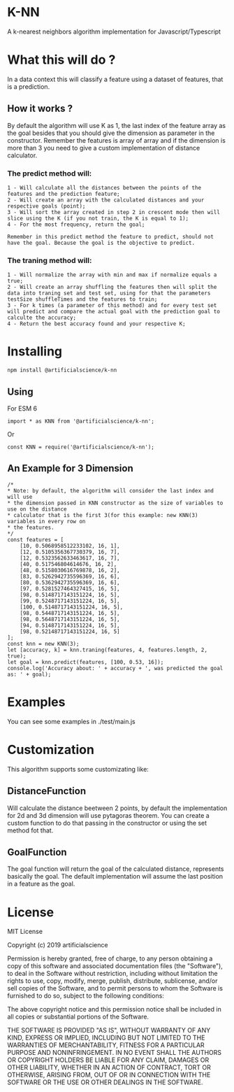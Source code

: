 # K-NN

A k-nearest neighbors algorithm implementation for Javascript/Typescript

# What this will do ?

In a data context this will classify a feature using a dataset of features, that is a prediction.

## How it works ?

By default the algorithm will use K as 1, the last index of the feature array as the goal besides that you should give the dimension as parameter in the constructor. Remember the features is array of array and if the dimension is more than 3 you need to give a custom implementation of distance calculator.

### The predict method will:

    1 - Will calculate all the distances between the points of the features and the prediction feature;
    2 - Will create an array with the calculated distances and your respective goals (point);
    3 - Will sort the array created in step 2 in crescent mode then will slice using the K (if you not train, the K is equal to 1);
    4 - For the most frequency, return the goal;

    Remember in this predict method the feature to predict, should not have the goal. Because the goal is the objective to predict.

### The traning method will:

    1 - Will normalize the array with min and max if normalize equals a true;
    2 - Will create an array shuffling the features then will split the data into traning set and test set, using for that the parameters testSize shuffleTimes and the features to train;
    3 - For k times (a parameter of this method) and for every test set will predict and compare the actual goal with the prediction goal to calculte the accuracy;
    4 - Return the best accuracy found and your respective K;

# Installing

`npm install @artificialscience/k-nn`

## Using

For ESM 6

    import * as KNN from '@artificialscience/k-nn';
Or

    const KNN = require('@artificialscience/k-nn');

## An Example for 3 Dimension

    /*
    * Note: by default, the algorithm will consider the last index and will use
    * the dimension passed in KNN constructor as the size of variables to use on the distance
    * calculator that is the first 3(for this example: new KNN(3) variables in every row on 
    * the features.
    */
    const features = [
        [10, 0.5068958512233102, 16, 1],
        [12, 0.5105356367730379, 16, 7],
        [12, 0.5323562633463617, 16, 7],
        [40, 0.517546804614676, 16, 2],
        [48, 0.5158030616769878, 16, 2],
        [83, 0.5262942735596369, 16, 6],
        [80, 0.5362942735596369, 16, 6],
        [97, 0.5281527464327415, 16, 5],
        [98, 0.5148717143151224, 16, 5],
        [99, 0.5248717143151224, 16, 5],
        [100, 0.5148717143151224, 16, 5],
        [98, 0.5448717143151224, 16, 5],
        [98, 0.5648717143151224, 16, 5],
        [94, 0.5148717143151224, 16, 5],
        [98, 0.52148717143151224, 16, 5]
    ];
    const knn = new KNN(3);
    let [accuracy, k] = knn.traning(features, 4, features.length, 2, true);
    let goal = knn.predict(features, [100, 0.53, 16]);
    console.log('Accuracy about: ' + accuracy + ', was predicted the goal as: ' + goal);

# Examples

You can see some examples in ./test/main.js

# Customization

This algorithm supports some customizating like: 

## DistanceFunction

Will calculate the distance beetween 2 points, by default the implementation for 2d and 3d dimension will use pytagoras theorem. You can create a custom function to do that passing in the constructor or using the set method fot that. 

## GoalFunction

The goal function will return the goal of the calculated distance, represents basically the goal. The default implementation will assume the last position in a feature as the goal.

# License

 MIT License

Copyright (c) 2019 artificialscience

Permission is hereby granted, free of charge, to any person obtaining a copy
of this software and associated documentation files (the "Software"), to deal
in the Software without restriction, including without limitation the rights
to use, copy, modify, merge, publish, distribute, sublicense, and/or sell
copies of the Software, and to permit persons to whom the Software is
furnished to do so, subject to the following conditions:

The above copyright notice and this permission notice shall be included in all
copies or substantial portions of the Software.

THE SOFTWARE IS PROVIDED "AS IS", WITHOUT WARRANTY OF ANY KIND, EXPRESS OR
IMPLIED, INCLUDING BUT NOT LIMITED TO THE WARRANTIES OF MERCHANTABILITY,
FITNESS FOR A PARTICULAR PURPOSE AND NONINFRINGEMENT. IN NO EVENT SHALL THE
AUTHORS OR COPYRIGHT HOLDERS BE LIABLE FOR ANY CLAIM, DAMAGES OR OTHER
LIABILITY, WHETHER IN AN ACTION OF CONTRACT, TORT OR OTHERWISE, ARISING FROM,
OUT OF OR IN CONNECTION WITH THE SOFTWARE OR THE USE OR OTHER DEALINGS IN THE
SOFTWARE.
